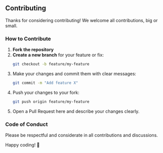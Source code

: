## Contributing
Thanks for considering contributing! We welcome all contributions, big or small.

### How to Contribute
1. **Fork the repository**
2. **Create a new branch** for your feature or fix:
   ```bash
   git checkout -b feature/my-feature

3. Make your changes and commit them with clear messages:
   ```bash
   git commit -m "Add feature X"

4. Push your changes to your fork:
   ```bash
   git push origin feature/my-feature

5. Open a Pull Request here and describe your changes clearly.

### Code of Conduct

Please be respectful and considerate in all contributions and discussions.

Happy coding! 🚀
